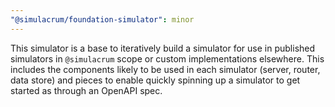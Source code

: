 ```yaml
---
"@simulacrum/foundation-simulator": minor
---
```


This simulator is a base to iteratively build a simulator for use in published simulators in `@simulacrum` scope or custom implementations elsewhere. This includes the components likely to be used in each simulator (server, router, data store) and pieces to enable quickly spinning up a simulator to get started as through an OpenAPI spec.
